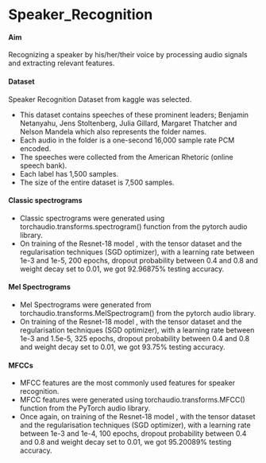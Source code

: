 # Speaker_Recognition

#### Aim
Recognizing a speaker by his/her/their voice by processing audio signals and extracting relevant features. 


#### Dataset
Speaker Recognition Dataset from kaggle was selected.
* This dataset contains speeches of these prominent leaders; Benjamin Netanyahu, Jens Stoltenberg, Julia Gillard, Margaret Thatcher and Nelson Mandela which also represents the folder names. 
* Each audio in the folder is a one-second 16,000 sample rate PCM encoded.
* The speeches were collected from the  American Rhetoric (online speech bank).
* Each label has 1,500 samples. 
* The size of the entire dataset is 7,500 samples.

#### Classic spectrograms 
* Classic spectrograms were generated using torchaudio.transforms.spectrogram() function from the pytorch audio library.
* On training of the Resnet-18 model , with the tensor dataset and the regularisation techniques (SGD optimizer), with a learning rate between 1e-3 and 1e-5, 200 epochs, dropout probability between 0.4 and 0.8 and weight decay set to 0.01, we got 92.96875% testing accuracy.

#### Mel Spectrograms 
* Mel Spectrograms were generated from torchaudio.transforms.MelSpectrogram() from the pytorch audio library. 
* On training of the Resnet-18 model , with the tensor dataset and the regularisation techniques (SGD optimizer), with a learning rate between 1e-3 and 1.5e-5, 325 epochs, dropout probability between 0.4 and 0.8 and weight decay set to 0.01, we got 93.75% testing accuracy.

#### MFCCs 
* MFCC features are the most commonly used features for speaker recognition.
* MFCC features were generated using torchaudio.transforms.MFCC() function from the PyTorch audio library.
* Once again, on training of the Resnet-18 model , with the tensor dataset and the regularisation techniques (SGD optimizer), with a learning rate between 1e-3 and 1e-4, 100 epochs, dropout probability between 0.4 and 0.8 and weight decay set to 0.01, we got 95.20089%  testing accuracy.



